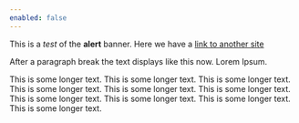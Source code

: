 ```yaml
---
enabled: false
---
```


This is a *test* of the **alert** banner.
Here we have a [link to another site](https://google.com)

After a paragraph break the text displays like this now. Lorem Ipsum.

This is some longer text.
This is some longer text.
This is some longer text.
This is some longer text.
This is some longer text.
This is some longer text.
This is some longer text.
This is some longer text.
This is some longer text.
This is some longer text.
